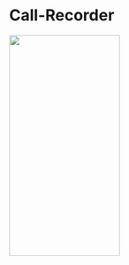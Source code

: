 # Call-Recorder

<div class="image-container">

  <img src="https://user-images.githubusercontent.com/77386237/200604639-6590bbc9-8923-4f58-aa4d-cfe235512366.jpg" width="200" height="400">
</div>
<style>
  .image-container{
    display:flex
  }
</style>
